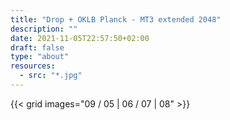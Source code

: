 ```yaml
---
title: "Drop + OKLB Planck - MT3 extended 2048"
description: ""
date: 2021-11-05T22:57:50+02:00
draft: false
type: "about"
resources:
  - src: "*.jpg"
---
```


{{< grid images="09 / 05 | 06 / 07 | 08" >}}